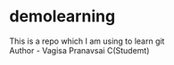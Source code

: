 # demolearning
This is a repo which I am using to learn git
<br>
Author - Vagisa Pranavsai C(Studemt)
